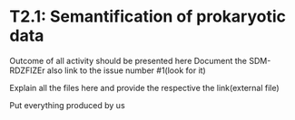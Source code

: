 # T2.1: Semantification of prokaryotic data
Outcome of all activity should be presented here
Document the SDM-RDZFIZEr
also link to the issue number #1(look for it)

Explain all the files here and provide the respective the link(external file)

Put everything produced by us
